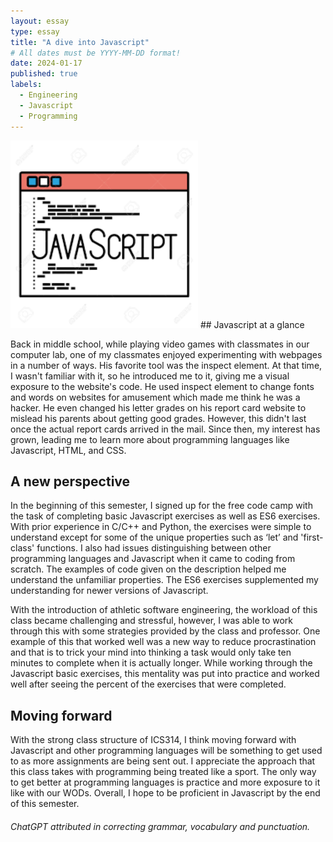 ```yaml
---
layout: essay
type: essay
title: "A dive into Javascript"
# All dates must be YYYY-MM-DD format!
date: 2024-01-17
published: true
labels:
  - Engineering
  - Javascript
  - Programming
---
```

<img width="300px" class="rounded float-start pe-4" src="../img/jsphoto.png">
## Javascript at a glance

Back in middle school, while playing video games with classmates in our computer lab, one of my classmates enjoyed experimenting with webpages in a number of ways. His favorite tool was the inspect element. At that time, I wasn't familiar with it, so he introduced me to it, giving me a visual exposure to the website's code. He used inspect element to change fonts and words on websites for amusement which made me think he was a hacker. He even changed his letter grades on his report card website to mislead his parents about getting good grades. However, this didn't last once the actual report cards arrived in the mail. Since then, my interest has grown, leading me to learn more about programming languages like Javascript, HTML, and CSS.

## A new perspective
In the beginning of this semester, I signed up for the free code camp with the task of completing basic Javascript exercises as well as ES6 exercises. With prior experience in C/C++ and Python, the exercises were simple to understand except for some of the unique properties such as ‘let’ and 'first-class' functions. I also had issues distinguishing between other programming languages and Javascript when it came to coding from scratch. The examples of code given on the description helped me understand the unfamiliar properties. The ES6 exercises supplemented my understanding for newer versions of Javascript.

With the introduction of athletic software engineering, the workload of this class became challenging and stressful, however, I was able to work through this with some strategies provided by the class and professor. One example of this that worked well was a new way to reduce procrastination and that is to trick your mind into thinking a task would only take ten minutes to complete when it is actually longer. While working through the Javascript basic exercises, this mentality was put into practice and worked well after seeing the percent of the exercises that were completed. 

## Moving forward

With the strong class structure of ICS314, I think moving forward with Javascript and other programming languages will be something to get used to as more assignments are being sent out. I appreciate the approach that this class takes with programming being treated like a sport. The only way to get better at programming languages is practice and more exposure to it like with our WODs. Overall, I hope to be proficient in Javascript by the end of this semester.

###### ChatGPT attributed in correcting grammar, vocabulary and punctuation.
